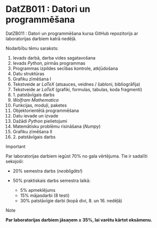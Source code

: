 # DatZB011 : Datori un programmēšana

DatZB011 : Datori un programmēšana kursa GitHub repozitorijs ar laboratorijas darbiem katrā nedēļā.

Nodarbību tēmu saraksts:

1. Ievads darbā, darba vides sagatavošana
2. Ievads _Python_, pirmās programmas
3. Programmas izpildes secības kontrole, atkļūdošana
4. Datu struktūras
5. Grafiku zīmēšana I
6. Tekstveide ar $LaTeX$ (atsauces, veidnes / šabloni, bibliogrāfija)
7. Tekstveide ar $LaTeX$ (grafiki, formulas, tabulas, koda fragmenti)
8. 1\. patstāvīgais darbs
9. _Wolfram Mathematica_
10. Funkcijas, moduļi, paketes
11. Objektorientētā programmēšana
12. Datu ievade un izvade
13. Dažādi _Python_ pielietojumi
14. Matemātisku problēmu risināšana (_Numpy_)
15. Grafiku zīmēšana II
16. 2\. patstāvīgais darbs

>[!IMPORTANT]
> Par laboratorijas darbiem iegūst 70% no gala vērtējuma. Tie ir sadalīti sekojoši:
>
> * 20% semestra darbs (_neobligāts!_)
> * 50% praktiskais darbs semestra laikā:
>
>   * 5% apmeklējums
>   * 15% mājasdarbi (8 testi)
>   * 30% patstāvīgie darbi (kopā divi, 8. un 16. nedēļā)

>[!NOTE]
> **Par laboratorijas darbiem jāsaņem ≥ 35%, lai varētu kārtot eksāmenu.**

